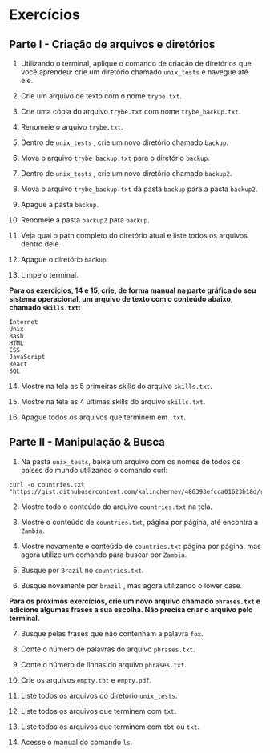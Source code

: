 # Exercícios

## Parte I - Criação de arquivos e diretórios


1.  Utilizando o terminal, aplique o comando de criação de diretórios que você aprendeu: crie um diretório chamado  `unix_tests`  e navegue até ele.
    
2.  Crie um arquivo de texto com o nome  `trybe.txt`.
    
3.  Crie uma cópia do arquivo  `trybe.txt`  com nome  `trybe_backup.txt`.
    
4.  Renomeie o arquivo  `trybe.txt`.
    
5.  Dentro de  `unix_tests`  , crie um novo diretório chamado  `backup`.
    
6.  Mova o arquivo  `trybe_backup.txt`  para o diretório  `backup`.
    
7.  Dentro de  `unix_tests`  , crie um novo diretório chamado  `backup2`.
    
8.  Mova o arquivo  `trybe_backup.txt`  da pasta  `backup`  para a pasta  `backup2`.
    
9.  Apague a pasta  `backup`.
    
10.  Renomeie a pasta  `backup2`  para  `backup`.
    
11.  Veja qual o path completo do diretório atual e liste todos os arquivos dentro dele.
    
12.  Apague o diretório  `backup`.
    
13.  Limpe o terminal.

**Para os exercícios, 14 e 15, crie, de forma manual na parte gráfica do seu sistema operacional, um arquivo de texto com o conteúdo abaixo, chamado  `skills.txt`:**

```
Internet
Unix
Bash
HTML
CSS
JavaScript
React
SQL

```

14.  Mostre na tela as 5 primeiras skills do arquivo  `skills.txt`.
    
15.  Mostre na tela as 4 últimas skills do arquivo  `skills.txt`.
    
16.  Apague todos os arquivos que terminem em  `.txt`.
    

## Parte II - Manipulação & Busca 

1.  Na pasta  `unix_tests`, baixe um arquivo com os nomes de todos os países do mundo utilizando o comando curl:

```
curl -o countries.txt "https://gist.githubusercontent.com/kalinchernev/486393efcca01623b18d/raw/daa24c9fea66afb7d68f8d69f0c4b8eeb9406e83/countries"

```

2.  Mostre todo o conteúdo do arquivo  `countries.txt`  na tela.
    
3.  Mostre o conteúdo de  `countries.txt`, página por página, até encontra a  `Zambia`.
    
4.  Mostre novamente o conteúdo de  `countries.txt`  página por página, mas agora utilize um comando para buscar por  `Zambia`.
    
5.  Busque por  `Brazil`  no  `countries.txt`.
    
6.  Busque novamente por  `brazil`  , mas agora utilizando o lower case.
    

**Para os próximos exercícios, crie um novo arquivo chamado  `phrases.txt`  e adicione algumas frases a sua escolha. Não precisa criar o arquivo pelo terminal.**

7.  Busque pelas frases que não contenham a palavra  `fox`.
    
8.  Conte o número de palavras do arquivo  `phrases.txt`.
    
9.  Conte o número de linhas do arquivo  `phrases.txt`.
    
10.  Crie os arquivos  `empty.tbt`  e  `empty.pdf`.
    
11.  Liste todos os arquivos do diretório  `unix_tests`.
    
12.  Liste todos os arquivos que terminem com  `txt`.
    
13.  Liste todos os arquivos que terminem com  `tbt`  ou  `txt`.
    
14.  Acesse o manual do comando  `ls`.
